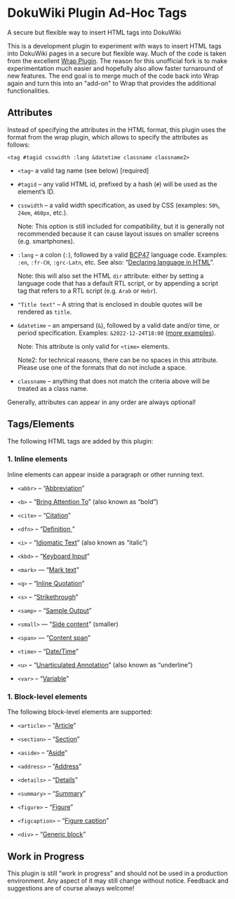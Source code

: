 # DokuWiki Plugin Ad-Hoc Tags
A secure but flexible way to insert HTML tags into DokuWiki

This is a development plugin to experiment with ways to insert HTML tags into DokuWiki pages in a secure but flexible way. Much of the code is taken from the excellent [Wrap Plugin](https://www.dokuwiki.org/plugin:wrap). The reason for this unofficial fork is to make experimentation much easier and hopefully also allow faster turnaround of new features. The end goal is to merge much of the code back into Wrap again and turn this into an "add-on" to Wrap that provides the additional functionalities.

## Attributes

Instead of specifying the attributes in the HTML format, this plugin uses the format from the wrap plugin, which allows to specify the attributes as follows:

`<tag #tagid csswidth :lang &datetime classname classname2>`

- `<tag`– a valid tag name (see below) [required]

- `#tagid` – any valid HTML id, prefixed by a hash (`#`) will be used as the element’s ID.

- `csswidth` – a valid width specification, as used by CSS (examples: `50%`, `24em`, `460px`, etc.).

  Note: This option is still included for compatibility, but it is generally not recommended because it can cause layout issues on smaller screens (e.g. smartphones).

- `:lang` – a colon (`:`), followed by a valid [BCP47](https://www.rfc-editor.org/info/bcp47) language code. Examples: `:en`, `:fr-CH`, `:grc-Latn`, etc. See also: “[Declaring language in HTML](https://www.w3.org/International/questions/qa-html-language-declarations)”.

  Note: this will also set the HTML `dir` attribute: either by setting a language code that has a default RTL script, or by appending a script tag that refers to a RTL script (e.g. `Arab` or `Hebr`).
  
- `"Title text"` – A string that is enclosed in double quotes will be rendered as `title`.
  
- `&datetime` – an ampersand (`&`), followed by a valid date and/or time, or period specification. Examples: `&2022-12-24T18:00` ([more examples](https://www.w3schools.com/Tags/att_time_datetime.asp)).

  Note: This attribute is only valid for `<time>` elements.

  Note2: for technical reasons, there can be no spaces in this attribute. Please use one of the formats that do not include a space.
  
- `classname` – anything that does not match the criteria above will be treated as a class name.

Generally, attributes can appear in any order are always optional!

## Tags/Elements

The following HTML tags are added by this plugin:

### 1. Inline elements

Inline elements can appear inside a paragraph or other running text.

- `<abbr>` – “[Abbreviation](https://developer.mozilla.org/en-US/docs/Web/HTML/Element/abbr)”

- `<b>` – “[Bring Attention To](https://developer.mozilla.org/en-US/docs/Web/HTML/Element/b)” (also known as “bold”)

- `<cite>` – “[Citation](https://developer.mozilla.org/en-US/docs/Web/HTML/Element/cite)”

- `<dfn>` – “[Definition ](https://developer.mozilla.org/en-US/docs/Web/HTML/Element/dfn)”

- `<i>` – “[Idiomatic Text](https://developer.mozilla.org/en-US/docs/Web/HTML/Element/i)” (also known as “italic”)

- `<kbd>` – “[Keyboard Input](https://developer.mozilla.org/en-US/docs/Web/HTML/Element/kbd)”

- `<mark>` — “[Mark text](https://developer.mozilla.org/en-US/docs/Web/HTML/Element/mark)”

- `<q>` – “[Inline Quotation](https://developer.mozilla.org/en-US/docs/Web/HTML/Element/q)”

- `<s>` – “[Strikethrough](https://developer.mozilla.org/en-US/docs/Web/HTML/Element/s)”

- `<samp>` – “[Sample Output](https://developer.mozilla.org/en-US/docs/Web/HTML/Element/samp)”

- `<small>` — “[Side content](https://developer.mozilla.org/en-US/docs/Web/HTML/Element/small)” (smaller)

- `<span>` — “[Content span](https://developer.mozilla.org/en-US/docs/Web/HTML/Element/span)”

- `<time>` – “[Date/Time](https://developer.mozilla.org/en-US/docs/Web/HTML/Element/time)”

- `<u>` – “[Unarticulated Annotation](https://developer.mozilla.org/en-US/docs/Web/HTML/Element/u)” (also known as “underline”)

- `<var>` – “[Variable](https://developer.mozilla.org/en-US/docs/Web/HTML/Element/var)”

### 1. Block-level elements

The following block-level elements are supported:

- `<article>` – “[Article](https://developer.mozilla.org/en-US/docs/Web/HTML/Element/article)”

- `<section>` – “[Section](https://developer.mozilla.org/en-US/docs/Web/HTML/Element/section)”

- `<aside>` – “[Aside](https://developer.mozilla.org/en-US/docs/Web/HTML/Element/aside)”

- `<address>` – “[Address](https://developer.mozilla.org/en-US/docs/Web/HTML/Element/address)”

- `<details>` – “[Details](https://developer.mozilla.org/en-US/docs/Web/HTML/Element/details)”

- `<summary>` – “[Summary](https://developer.mozilla.org/en-US/docs/Web/HTML/Element/summary)”

- `<figure>` – “[Figure](https://developer.mozilla.org/en-US/docs/Web/HTML/Element/figure)”

- `<figcaption>` – “[Figure caption](https://developer.mozilla.org/en-US/docs/Web/HTML/Element/figcaption)”

- `<div>` – “[Generic block](https://developer.mozilla.org/en-US/docs/Web/HTML/Element/div)”

## Work in Progress

This plugin is still “work in progress” and should not be used in a production environment. Any aspect of it may still change without notice. Feedback and suggestions are of course always welcome!
